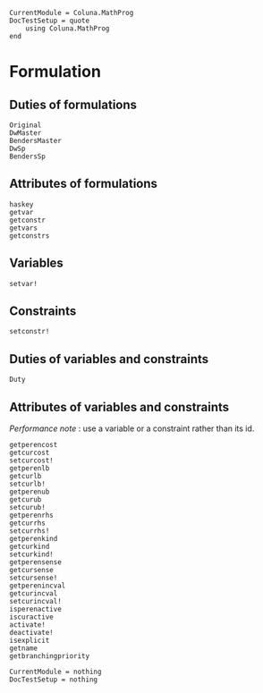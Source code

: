 ```@meta
CurrentModule = Coluna.MathProg
DocTestSetup = quote
    using Coluna.MathProg
end
```

# Formulation

## Duties of formulations

```@docs
Original
DwMaster
BendersMaster
DwSp
BendersSp
```

## Attributes of formulations

```@docs
haskey
getvar
getconstr
getvars
getconstrs
```

## Variables

```@docs
setvar!
```

## Constraints

```@docs
setconstr!
```

## Duties of variables and constraints

```@docs
Duty
```

## Attributes of variables and constraints

*Performance note* : use a variable or a constraint rather than its id.

```@docs
getperencost
getcurcost
setcurcost!
getperenlb
getcurlb
setcurlb!
getperenub
getcurub
setcurub!
getperenrhs
getcurrhs
setcurrhs!
getperenkind
getcurkind
setcurkind!
getperensense
getcursense
setcursense!
getperenincval
getcurincval
setcurincval!
isperenactive
iscuractive
activate!
deactivate!
isexplicit
getname
getbranchingpriority
```

```@meta
CurrentModule = nothing
DocTestSetup = nothing
```
